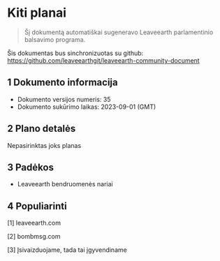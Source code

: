 # Kiti planai

>Šį dokumentą automatiškai sugeneravo Leaveearth parlamentinio balsavimo programa.

Šis dokumentas bus sinchronizuotas su github: https://github.com/leaveearthgit/leaveearth-community-document

## 1 Dokumento informacija

- Dokumento versijos numeris: 35
- Dokumento sukūrimo laikas: 2023-09-01 (GMT)

## 2 Plano detalės

Nepasirinktas joks planas

## 3 Padėkos
* Leaveearth bendruomenės nariai

## 4 Populiarinti
[1] leaveearth.com

[2] bombmsg.com

[3] Įsivaizduojame, tada tai įgyvendiname
